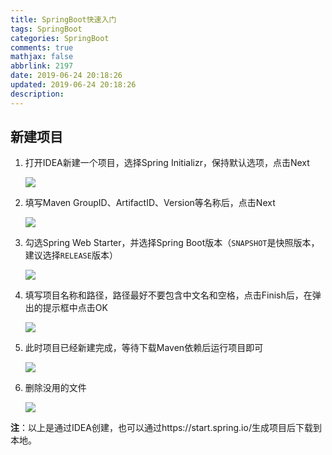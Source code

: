 ```yaml
---
title: SpringBoot快速入门
tags: SpringBoot
categories: SpringBoot
comments: true
mathjax: false
abbrlink: 2197
date: 2019-06-24 20:18:26
updated: 2019-06-24 20:18:26
description:
---
```


## 新建项目

1. 打开IDEA新建一个项目，选择Spring Initializr，保持默认选项，点击Next

   ![](https://img.hujinbo.me/blog/20190624231319.png)

<!-- more -->

2. 填写Maven GroupID、ArtifactID、Version等名称后，点击Next

   ![](https://img.hujinbo.me/blog/20190624232042.png)

3. 勾选Spring Web Starter，并选择Spring Boot版本（`SNAPSHOT`是快照版本，建议选择`RELEASE`版本）

   ![](https://img.hujinbo.me/blog/20190624233350.png)

4. 填写项目名称和路径，路径最好不要包含中文名和空格，点击Finish后，在弹出的提示框中点击OK

   ![](https://img.hujinbo.me/blog/20190624233612.png)

5. 此时项目已经新建完成，等待下载Maven依赖后运行项目即可

   ![](https://img.hujinbo.me/blog/20190624234542.png)

6. 删除没用的文件

   ![](https://img.hujinbo.me/blog/20190625000508.png)

**注**：以上是通过IDEA创建，也可以通过https://start.spring.io/生成项目后下载到本地。